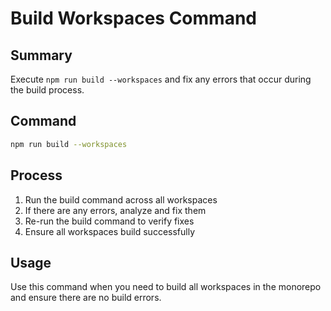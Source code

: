 # Build Workspaces Command

## Summary
Execute `npm run build --workspaces` and fix any errors that occur during the build process.

## Command
```bash
npm run build --workspaces
```

## Process
1. Run the build command across all workspaces
2. If there are any errors, analyze and fix them
3. Re-run the build command to verify fixes
4. Ensure all workspaces build successfully

## Usage
Use this command when you need to build all workspaces in the monorepo and ensure there are no build errors.
